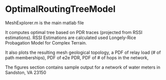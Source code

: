 # OptimalRoutingTreeModel

MeshExplorer.m is the main matlab file 

It computes optimal tree based on PDR traces (projected from RSSI estimations). RSSI Estimations are calculated used Longely-Rice Probagation Model for Complex Terrain. 

It also plots the resulting mesh geological topology, 
  a PDF of relay load (# of path memberships), 
  PDF of e2e PDR, 
  PDF of # of hops in the network,
 
The figures section contains sample output for a network of water meters in Sandston, VA 23150

